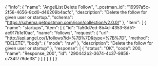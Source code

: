 {
  "info": {
    "name": "AngelList Delete Follow",
    "_postman_id": "19997a5c-2f58-4656-8cd0-d46209b4acfc",
    "description": "Delete the follow for given user or startup.",
    "schema": "https://schema.getpostman.com/json/collection/v2.0.0/"
  },
  "item": [
    {
      "name": "startups",
      "item": [
        {
          "id": "fa50d7ed-8b4d-4353-8d51-ae917b1e10ac",
          "name": "follows",
          "request": {
            "url": "http://api.angel.co/1/follows?id=%7B%7D&type=%7B%7D",
            "method": "DELETE",
            "body": {
              "mode": "raw"
            },
            "description": "Delete the follow for given user or startup"
          },
          "response": [
            {
              "status": "OK",
              "code": 200,
              "name": "Response_200",
              "id": "290442b2-3674-4c37-9858-c734f778de38"
            }
          ]
        }
      ]
    }
  ]
}
